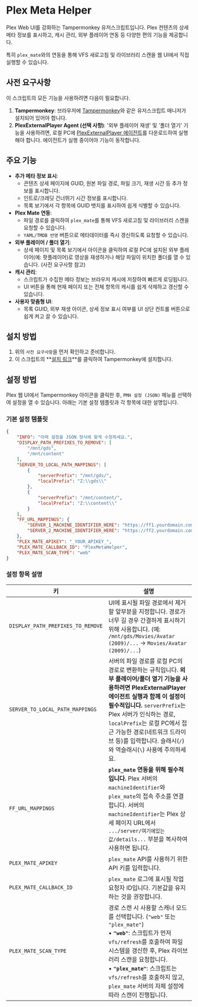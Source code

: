 # Plex Meta Helper

Plex Web UI를 강화하는 Tampermonkey 유저스크립트입니다. Plex 컨텐츠의 상세 메타 정보를 표시하고, 캐시 관리, 외부 플레이어 연동 등 다양한 편의 기능을 제공합니다.

특히 `plex_mate`와의 연동을 통해 VFS 새로고침 및 라이브러리 스캔을 웹 UI에서 직접 실행할 수 있습니다.

## 사전 요구사항

이 스크립트의 모든 기능을 사용하려면 다음이 필요합니다.

1.  **Tampermonkey**: 브라우저에 [Tampermonkey](https://www.tampermonkey.net/)와 같은 유저스크립트 매니저가 설치되어 있어야 합니다.
2.  **PlexExternalPlayer Agent (선택 사항)**: '외부 플레이어 재생' 및 '폴더 열기' 기능을 사용하려면, 로컬 PC에 [PlexExternalPlayer 에이전트](https://github.com/Kayomani/PlexExternalPlayer)를 다운로드하여 실행해야 합니다. 에이전트가 실행 중이어야 기능이 동작합니다.

## 주요 기능

*   **추가 메타 정보 표시**:
    *   콘텐츠 상세 페이지에 GUID, 원본 파일 경로, 파일 크기, 재생 시간 등 추가 정보를 표시합니다.
    *   인트로/크레딧 건너뛰기 시간 정보를 표시합니다.
    *   목록 보기에서 각 항목에 GUID 뱃지를 표시하여 쉽게 식별할 수 있습니다.
*   **Plex Mate 연동**:
    *   파일 경로를 클릭하여 `plex_mate`를 통해 VFS 새로고침 및 라이브러리 스캔을 요청할 수 있습니다.
    *   `YAML/TMDB 반영` 버튼으로 메타데이터를 즉시 갱신하도록 요청할 수 있습니다.
*   **외부 플레이어 / 폴더 열기**:
    *   상세 페이지 및 목록 보기에서 아이콘을 클릭하여 로컬 PC에 설치된 외부 플레이어(예: 팟플레이어)로 영상을 재생하거나 해당 파일이 위치한 폴더를 열 수 있습니다. (사전 요구사항 참고)
*   **캐시 관리**:
    *   스크립트가 수집한 메타 정보는 브라우저 캐시에 저장하여 빠르게 로딩됩니다.
    *   UI 버튼을 통해 현재 페이지 또는 전체 항목의 캐시를 쉽게 삭제하고 갱신할 수 있습니다.
*   **사용자 맞춤형 UI**:
    *   목록 GUID, 외부 재생 아이콘, 상세 정보 표시 여부를 UI 상단 컨트롤 버튼으로 쉽게 켜고 끌 수 있습니다.

## 설치 방법

1.  위의 `사전 요구사항`을 먼저 확인하고 준비합니다.
2.  이 스크립트의 **[설치 링크](https://raw.githubusercontent.com/golmog/plex_meta_helper/main/plex_meta_helper.user.js)**를 클릭하여 Tampermonkey에 설치합니다.

## 설정 방법

Plex 웹 UI에서 Tampermonkey 아이콘을 클릭한 후, `PMH 설정 (JSON)` 메뉴를 선택하여 설정을 열 수 있습니다. 아래는 기본 설정 템플릿과 각 항목에 대한 설명입니다.

### 기본 설정 템플릿

```json
{
    "INFO": "아래 설정을 JSON 형식에 맞게 수정하세요.",
    "DISPLAY_PATH_PREFIXES_TO_REMOVE": [
        "/mnt/gds",
        "/mnt/content"
    ],
    "SERVER_TO_LOCAL_PATH_MAPPINGS": [
        {
            "serverPrefix": "/mnt/gds/",
            "localPrefix": "Z:\\gds\\"
        },
        {
            "serverPrefix": "/mnt/content/",
            "localPrefix": "Z:\\content\\"
        }
    ],
    "FF_URL_MAPPINGS": {
        "SERVER_1_MACHINE_IDENTIFIER_HERE": "https://ff1.yourdomain.com",
        "SERVER_2_MACHINE_IDENTIFIER_HERE": "https://ff2.yourdomain.com"
    },
    "PLEX_MATE_APIKEY": "_YOUR_APIKEY_",
    "PLEX_MATE_CALLBACK_ID": "PlexMetaHelper",
    "PLEX_MATE_SCAN_TYPE": "web"
}
```

### 설정 항목 설명

| 키                                     | 설명                                                                                                                                                                                                                               |
| -------------------------------------- | ---------------------------------------------------------------------------------------------------------------------------------------------------------------------------------------------------------------------------------- |
| `DISPLAY_PATH_PREFIXES_TO_REMOVE`      | UI에 표시될 파일 경로에서 제거할 앞부분을 지정합니다. 경로가 너무 길 경우 간결하게 표시하기 위해 사용합니다. (예: `/mnt/gds/Movies/Avatar (2009)/...` -> `Movies/Avatar (2009)/...`)                                                      |
| `SERVER_TO_LOCAL_PATH_MAPPINGS`        | 서버의 파일 경로를 로컬 PC의 경로로 변환하는 규칙입니다. **외부 플레이어/폴더 열기 기능을 사용하려면 PlexExternalPlayer 에이전트 실행과 함께 이 설정이 필수적입니다.** `serverPrefix`는 Plex 서버가 인식하는 경로, `localPrefix`는 로컬 PC에서 접근 가능한 경로(네트워크 드라이브 등)를 입력합니다. 슬래시(`/`)와 역슬래시(`\`) 사용에 주의하세요. |
| `FF_URL_MAPPINGS`                      | **`plex_mate` 연동을 위해 필수적입니다.** Plex 서버의 `machineIdentifier`와 `plex_mate`의 접속 주소를 연결합니다. 서버의 `machineIdentifier`는 Plex 상세 페이지 URL에서 `.../server/여기에있는값/details...` 부분을 복사하여 사용하면 됩니다. |
| `PLEX_MATE_APIKEY`                     | `plex_mate` API를 사용하기 위한 API 키를 입력합니다.                                                                                                                                                                                  |
| `PLEX_MATE_CALLBACK_ID`                | `plex_mate` 로그에 표시될 작업 요청자 ID입니다. 기본값을 유지하는 것을 권장합니다.                                                                                                                                                    |
| `PLEX_MATE_SCAN_TYPE`                  | 경로 스캔 시 사용할 스캐너 모드를 선택합니다. (`"web"` 또는 `"plex_mate"`)<br>• **`"web"`**: 스크립트가 먼저 `vfs/refresh`를 호출하여 파일 시스템을 갱신한 후, Plex 라이브러리 스캔을 요청합니다.<br>• **`"plex_mate"`**: 스크립트는 `vfs/refresh`를 호출하지 않고, `plex_mate` 서버의 자체 설정에 따라 스캔이 진행됩니다. |
